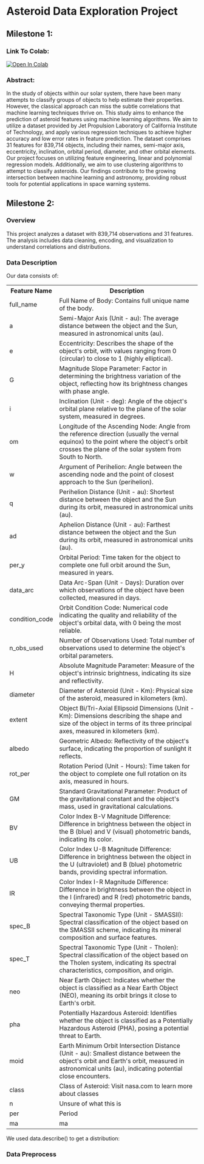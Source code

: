 # Asteroid Data Exploration Project

## Milestone 1:
### Link To Colab:
<a target="_blank" href="https://colab.research.google.com/github/harshilxd/Asteroid-Feature-Prediction/blob/main/source/Exploring_Asteroid_Dataset.ipynb">
  <img src="https://colab.research.google.com/assets/colab-badge.svg" alt="Open In Colab"/>
</a>

### Abstract:
In the study of objects within our solar system, there have been many attempts to classify groups of objects to help estimate their properties. However, the classical approach can miss the subtle correlations that machine learning techniques thrive on. This study aims to enhance the prediction of asteroid features using machine learning algorithms. We aim to utilize a dataset provided by Jet Propulsion Laboratory of California Institute of Technology, and apply various regression techniques to achieve higher accuracy and low error rates in feature prediction. The dataset comprises 31 features for 839,714 objects, including their names, semi-major axis, eccentricity, inclination, orbital period, diameter, and other orbital elements. Our project focuses on utilizing feature engineering, linear and polynomial regression models. Additionally, we aim to use clustering algorithms to attempt to classify asteroids. Our findings contribute to the growing intersection between machine learning and astronomy, providing robust tools for potential applications in space warning systems.

## Milestone 2:
### Overview
This project analyzes a dataset with 839,714 observations and 31 features. The analysis includes data cleaning, encoding, and visualization to understand correlations and distributions. 

### Data Description
Our data consists of: 
<table>
  <tr>
    <th>Feature Name</th>
    <th>Description</th>
  </tr>
  <tr>
    <td>full_name</td>
    <td>Full Name of Body: Contains full unique name of the body.</td>
  </tr>
  <tr>
    <td>a</td>
    <td>Semi-Major Axis (Unit - au): The average distance between the object and the Sun, measured in astronomical units (au).</td>
  </tr>
  <tr>
    <td>e</td>
    <td>Eccentricity: Describes the shape of the object's orbit, with values ranging from 0 (circular) to close to 1 (highly elliptical).</td>
  </tr>
  <tr>
    <td>G</td>
    <td>Magnitude Slope Parameter: Factor in determining the brightness variation of the object, reflecting how its brightness changes with phase angle.</td>
  </tr>
  <tr>
    <td>i</td>
    <td>Inclination (Unit - deg): Angle of the object's orbital plane relative to the plane of the solar system, measured in degrees.</td>
  </tr>
  <tr>
    <td>om</td>
    <td>Longitude of the Ascending Node: Angle from the reference direction (usually the vernal equinox) to the point where the object's orbit crosses the plane of the solar system from South to North.</td>
  </tr>
  <tr>
    <td>w</td>
    <td>Argument of Perihelion: Angle between the ascending node and the point of closest approach to the Sun (perihelion).</td>
  </tr>
  <tr>
    <td>q</td>
    <td>Perihelion Distance (Unit - au): Shortest distance between the object and the Sun during its orbit, measured in astronomical units (au).</td>
  </tr>
  <tr>
    <td>ad</td>
    <td>Aphelion Distance (Unit - au): Farthest distance between the object and the Sun during its orbit, measured in astronomical units (au).</td>
  </tr>
  <tr>
    <td>per_y</td>
    <td>Orbital Period: Time taken for the object to complete one full orbit around the Sun, measured in years.</td>
  </tr>
  <tr>
    <td>data_arc</td>
    <td>Data Arc-Span (Unit - Days): Duration over which observations of the object have been collected, measured in days.</td>
  </tr>
  <tr>
    <td>condition_code</td>
    <td>Orbit Condition Code: Numerical code indicating the quality and reliability of the object's orbital data, with 0 being the most reliable.</td>
  </tr>
  <tr>
    <td>n_obs_used</td>
    <td>Number of Observations Used: Total number of observations used to determine the object's orbital parameters.</td>
  </tr>
  <tr>
    <td>H</td>
    <td>Absolute Magnitude Parameter: Measure of the object's intrinsic brightness, indicating its size and reflectivity.</td>
  </tr>
  <tr>
    <td>diameter</td>
    <td>Diameter of Asteroid (Unit - Km): Physical size of the asteroid, measured in kilometers (km).</td>
  </tr>
  <tr>
    <td>extent</td>
    <td>Object Bi/Tri-Axial Ellipsoid Dimensions (Unit - Km): Dimensions describing the shape and size of the object in terms of its three principal axes, measured in kilometers (km).</td>
  </tr>
  <tr>
    <td>albedo</td>
    <td>Geometric Albedo: Reflectivity of the object's surface, indicating the proportion of sunlight it reflects.</td>
  </tr>
  <tr>
    <td>rot_per</td>
    <td>Rotation Period (Unit - Hours): Time taken for the object to complete one full rotation on its axis, measured in hours.</td>
  </tr>
  <tr>
    <td>GM</td>
    <td>Standard Gravitational Parameter: Product of the gravitational constant and the object's mass, used in gravitational calculations.</td>
  </tr>
  <tr>
    <td>BV</td>
    <td>Color Index B-V Magnitude Difference: Difference in brightness between the object in the B (blue) and V (visual) photometric bands, indicating its color.</td>
  </tr>
  <tr>
    <td>UB</td>
    <td>Color Index U-B Magnitude Difference: Difference in brightness between the object in the U (ultraviolet) and B (blue) photometric bands, providing spectral information.</td>
  </tr>
  <tr>
    <td>IR</td>
    <td>Color Index I-R Magnitude Difference: Difference in brightness between the object in the I (infrared) and R (red) photometric bands, conveying thermal properties.</td>
  </tr>
  <tr>
    <td>spec_B</td>
    <td>Spectral Taxonomic Type (Unit - SMASSII): Spectral classification of the object based on the SMASSII scheme, indicating its mineral composition and surface features.</td>
  </tr>
  <tr>
    <td>spec_T</td>
    <td>Spectral Taxonomic Type (Unit - Tholen): Spectral classification of the object based on the Tholen system, indicating its spectral characteristics, composition, and origin.</td>
  </tr>
  <tr>
    <td>neo</td>
    <td>Near Earth Object: Indicates whether the object is classified as a Near Earth Object (NEO), meaning its orbit brings it close to Earth's orbit.</td>
  </tr>
  <tr>
    <td>pha</td>
    <td>Potentially Hazardous Asteroid: Identifies whether the object is classified as a Potentially Hazardous Asteroid (PHA), posing a potential threat to Earth.</td>
  </tr>
  <tr>
    <td>moid</td>
    <td>Earth Minimum Orbit Intersection Distance (Unit - au): Smallest distance between the object's orbit and Earth's orbit, measured in astronomical units (au), indicating potential close encounters.</td>
  </tr>
  <tr>
    <td>class</td>
    <td>Class of Asteroid: Visit nasa.com to learn more about classes</td>
  </tr>
  <tr>
    <td>n</td>
    <td>Unsure of what this is</td>
  </tr>
  <tr>
    <td>per</td>
    <td>Period</td>
  </tr>
  <tr>
    <td>ma</td>
    <td>ma</td>
  </tr>
</table>


We used data.describe() to get a distribution: 

### Data Preprocess


